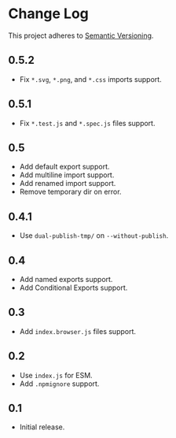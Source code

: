 # Change Log
This project adheres to [Semantic Versioning](http://semver.org/).

## 0.5.2
* Fix `*.svg`, `*.png`, and `*.css` imports support.

## 0.5.1
* Fix `*.test.js` and `*.spec.js` files support.

## 0.5
* Add default export support.
* Add multiline import support.
* Add renamed import support.
* Remove temporary dir on error.

## 0.4.1
* Use `dual-publish-tmp/` on `--without-publish`.

## 0.4
* Add named exports support.
* Add Conditional Exports support.

## 0.3
* Add `index.browser.js` files support.

## 0.2
* Use `index.js` for ESM.
* Add `.npmignore` support.

## 0.1
* Initial release.
